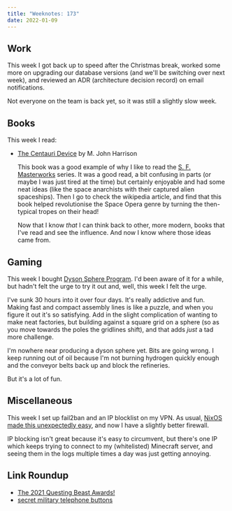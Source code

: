 ```yaml
---
title: "Weeknotes: 173"
date: 2022-01-09
---
```


## Work

This week I got back up to speed after the Christmas break, worked
some more on upgrading our database versions (and we'll be switching
over next week), and reviewed an ADR (architecture decision record) on
email notifications.

Not everyone on the team is back yet, so it was still a slightly slow
week.


## Books

This week I read:

- [The Centauri Device][] by M. John Harrison

  This book was a good example of why I like to read the
  [S. F. Masterworks][] series.  It was a good read, a bit confusing
  in parts (or maybe I was just tired at the time) but certainly
  enjoyable and had some neat ideas (like the space anarchists with
  their captured alien spaceships).  Then I go to check the wikipedia
  article, and find that this book helped revolutionise the Space
  Opera genre by turning the then-typical tropes on their head!

  Now that I know *that* I can think back to other, more modern, books
  that I've read and see the influence.  And now I know where those
  ideas came from.

[The Centauri Device]: https://en.wikipedia.org/wiki/The_Centauri_Device
[S. F. Masterworks]: https://en.wikipedia.org/wiki/SF_Masterworks


## Gaming

This week I bought [Dyson Sphere Program][].  I'd been aware of it for
a while, but hadn't felt the urge to try it out and, well, this week I
felt the urge.

I've sunk 30 hours into it over four days.  It's really addictive and
fun.  Making fast and compact assembly lines is like a puzzle, and
when you figure it out it's so satisfying.  Add in the slight
complication of wanting to make neat factories, but building against a
square grid on a sphere (so as you move towards the poles the
gridlines shift), and that adds *just* a tad more challenge.

I'm nowhere near producing a dyson sphere yet.  Bits are going wrong.
I keep running out of oil because I'm not burning hydrogen quickly
enough and the conveyor belts back up and block the refineries.

But it's a lot of fun.

[Dyson Sphere Program]: https://store.steampowered.com/app/1366540/Dyson_Sphere_Program/


## Miscellaneous

This week I set up fail2ban and an IP blocklist on my VPN.  As usual,
[NixOS made this unexpectedly easy][], and now I have a slightly
better firewall.

IP blocking isn't great because it's easy to circumvent, but there's
one IP which keeps trying to connect to my (whitelisted) Minecraft
server, and seeing them in the logs multiple times a day was just
getting annoying.

[NixOS made this unexpectedly easy]: https://github.com/barrucadu/nixfiles/pull/52


## Link Roundup

- [The 2021 Questing Beast Awards!](https://www.youtube.com/watch?v=eeYQkMiG_uY)
- [secret military telephone buttons](https://computer.rip/2022-01-01-secret-military-telephone-buttons.html)
